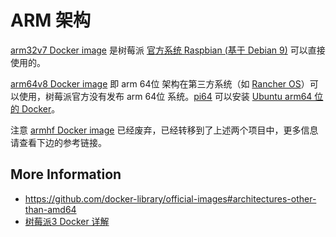 # ARM 架构

[arm32v7 Docker image](https://hub.docker.com/u/arm32v7/) 是树莓派 [官方系统 Raspbian (基于 Debian 9)](https://www.raspberrypi.org/downloads/raspbian/) 可以直接使用的。

[arm64v8 Docker image](https://hub.docker.com/u/arm64v8/) 即 arm 64位 架构在第三方系统（如 [Rancher OS](rancher.com/rancher-os)）可以使用，树莓派官方没有发布 arm 64位 系统。[pi64](https://github.com/bamarni/pi64) 可以安装 [Ubuntu arm64 位的 Docker](https://download.docker.com/linux/ubuntu/dists/xenial/pool/test/arm64/)。

注意 [armhf Docker image](https://hub.docker.com/u/armhf/) 已经废弃，已经转移到了上述两个项目中，更多信息请查看下边的参考链接。

## More Information

* https://github.com/docker-library/official-images#architectures-other-than-amd64
* [树莓派3 Docker 详解](https://www.khs1994.com/raspberry-pi3/docker.html)
